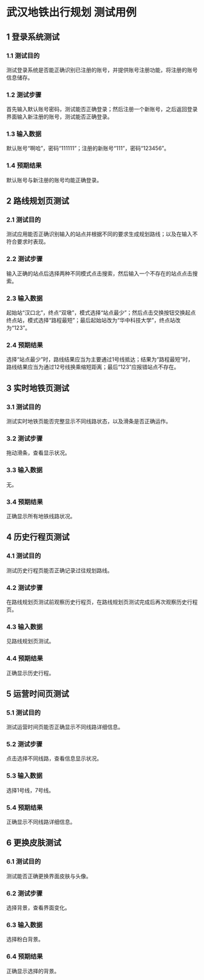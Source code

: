 # __武汉地铁出行规划 测试用例__

## 1 登录系统测试

### 1\.1 测试目的

测试登录系统是否能正确识别已注册的账号，并提供账号注册功能，将注册的账号信息储存。

### 1\.2 测试步骤

首先输入默认账号密码，测试能否正确登录；然后注册一个新账号，之后返回登录界面输入新注册的账号，测试能否正确登录。

### 1\.3 输入数据

默认账号“啊哈”，密码“111111”；注册的新账号“111”，密码“123456”。

### 1\.4 预期结果

默认账号与新注册的账号均能正确登录。

## 2 路线规划页测试

### 2\.1 测试目的

测试应用能否正确识别输入的站点并根据不同的要求生成规划路线；以及在输入不符合要求时表现。

### 2\.2 测试步骤

输入正确的站点后选择两种不同模式点击搜索，然后输入一个不存在的站点点击搜索。

### 2\.3 输入数据

起始站“汉口北”，终点“双墩”，模式选择“站点最少”；然后点击交换按钮交换起点终点站，模式选择“路程最短”；最后起始站改为“华中科技大学”，终点站改为“123”。

### 2\.4 预期结果

选择“站点最少”时，路线结果应当为主要通过1号线抵达；结果为“路程最短”时，路线结果应当为通过12号线换乘缩短距离；最后“123”应报错站点不存在。

## 3 实时地铁页测试

### 3\.1 测试目的

测试实时地铁页能否完整显示不同线路状态，以及滑条是否正确运作。

### 3\.2 测试步骤

拖动滑条，查看显示状况。

### 3\.3 输入数据

无。

### 3\.4 预期结果

正确显示所有地铁线路状况。

## 4 历史行程页测试

### 4\.1 测试目的

测试历史行程页能否正确记录过往规划路线。

### 4\.2 测试步骤

在路线规划页测试前观察历史行程页，在路线规划页测试完成后再次观察历史行程页。

### 4\.3 输入数据

见路线规划页测试。

### 4\.4 预期结果

正确显示历史行程。

## 5 运营时间页测试

### 5\.1 测试目的

测试运营时间页能否正确显示不同线路详细信息。

### 5\.2 测试步骤

点击选择不同线路，查看信息显示状况。

### 5\.3 输入数据

选择1号线，7号线。

### 5\.4 预期结果

正确显示不同线路详细信息。

## 6 更换皮肤测试

### 6\.1 测试目的

测试能否正确更换界面皮肤与头像。

### 6\.2 测试步骤

选择背景，查看界面变化。

### 6\.3 输入数据

选择粉白背景。

### 6\.4 预期结果

正确显示选择的背景。
